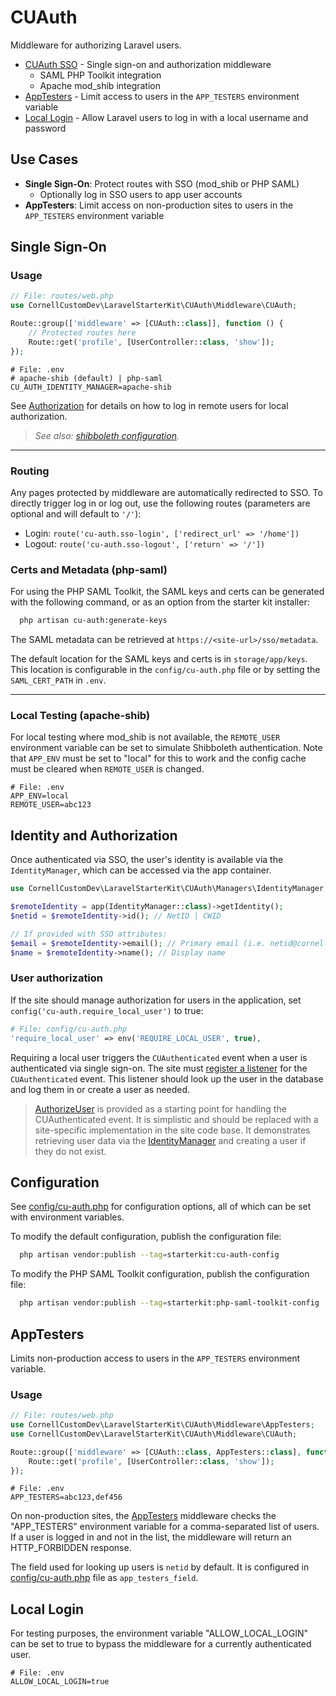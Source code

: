 # CUAuth

Middleware for authorizing Laravel users.

- [CUAuth SSO](#cuauth) - Single sign-on and authorization middleware 
  - SAML PHP Toolkit integration
  - Apache mod_shib integration
- [AppTesters](#apptesters) - Limit access to users in the `APP_TESTERS` environment variable
- [Local Login](#local-login) - Allow Laravel users to log in with a local username and password

## Use Cases

- **Single Sign-On**: Protect routes with SSO (mod_shib or PHP SAML)
  - Optionally log in SSO users to app user accounts
- **AppTesters**: Limit access on non-production sites to users in the `APP_TESTERS` environment variable


## Single Sign-On

### Usage

```php
// File: routes/web.php
use CornellCustomDev\LaravelStarterKit\CUAuth\Middleware\CUAuth;

Route::group(['middleware' => [CUAuth::class]], function () {
    // Protected routes here
    Route::get('profile', [UserController::class, 'show']);
});
```

```dotenv
# File: .env
# apache-shib (default) | php-saml
CU_AUTH_IDENTITY_MANAGER=apache-shib
```

See [Authorization](#identity-and-authorization) for details on how to log in remote users for local authorization.

> _See also: [shibboleth configuration](SHIBBOLETH.md)._

---

### Routing

Any pages protected by middleware are automatically redirected to SSO. To directly trigger log in or log out, use the following routes (parameters are optional and will default to `'/'`):
- Login: `route('cu-auth.sso-login', ['redirect_url' => '/home'])` 
- Logout: `route('cu-auth.sso-logout', ['return' => '/'])`

### Certs and Metadata (php-saml)

For using the PHP SAML Toolkit, the SAML keys and certs can be generated with the following command, or as an option from the starter kit installer:

```bash
  php artisan cu-auth:generate-keys
```

The SAML metadata can be retrieved at `https://<site-url>/sso/metadata`.

The default location for the SAML keys and certs is in `storage/app/keys`. This location is configurable in the `config/cu-auth.php` file or by setting the `SAML_CERT_PATH` in `.env`.

---

### Local Testing (apache-shib)
For local testing where mod_shib is not available, the `REMOTE_USER` environment variable can be set to simulate
Shibboleth authentication. Note that `APP_ENV` must be set to "local" for this to work and the config cache must be cleared when `REMOTE_USER` is changed.

```dotenv
# File: .env
APP_ENV=local
REMOTE_USER=abc123
```

## Identity and Authorization

Once authenticated via SSO, the user's identity is available via the `IdentityManager`, which can be accessed via the app container.

```php
use CornellCustomDev\LaravelStarterKit\CUAuth\Managers\IdentityManager;

$remoteIdentity = app(IdentityManager::class)->getIdentity();
$netid = $remoteIdentity->id(); // NetID | CWID

// If provided with SSO attributes:
$email = $remoteIdentity->email(); // Primary email (i.e. netid@cornell.edu)
$name = $remoteIdentity->name(); // Display name
```

### User authorization

If the site should manage authorization for users in the application, set `config('cu-auth.require_local_user')` to true:

```php
# File: config/cu-auth.php
'require_local_user' => env('REQUIRE_LOCAL_USER', true),
```

Requiring a local user triggers the `CUAuthenticated` event when a user is authenticated via single sign-on. The site must
[register a listener](https://laravel.com/docs/11.x/events#registering-events-and-listeners) for
the `CUAuthenticated` event. This listener should look up the user in the database and log them in or create a user
as needed.

> [AuthorizeUser](Listeners/AuthorizeUser.php) is provided as a starting point for handling the CUAuthenticated event.
> It is simplistic and should be replaced with a site-specific implementation in the site code base. It demonstrates 
> retrieving user data via the [IdentityManager](Managers/IdentityManager.php) and creating a user if they do not exist. 


## Configuration

See [config/cu-auth.php](../../config/cu-auth.php) for configuration options, all of which can be set with environment variables.

To modify the default configuration, publish the configuration file:

```bash
  php artisan vendor:publish --tag=starterkit:cu-auth-config
```

To modify the PHP SAML Toolkit configuration, publish the configuration file:

```bash
  php artisan vendor:publish --tag=starterkit:php-saml-toolkit-config
```


## AppTesters

Limits non-production access to users in the `APP_TESTERS` environment variable.

### Usage

```php
// File: routes/web.php
use CornellCustomDev\LaravelStarterKit\CUAuth\Middleware\AppTesters;
use CornellCustomDev\LaravelStarterKit\CUAuth\Middleware\CUAuth;

Route::group(['middleware' => [CUAuth::class, AppTesters::class], function () {
    Route::get('profile', [UserController::class, 'show']);
});
```

```dotenv
# File: .env
APP_TESTERS=abc123,def456
```

On non-production sites, the [AppTesters](Middleware/AppTesters.php) middleware checks the "APP_TESTERS" environment variable for a comma-separated list of users. If a user is logged in and not in the list, the middleware will return an HTTP_FORBIDDEN response.

The field used for looking up users is `netid` by default. It is configured in [config/cu-auth.php](../../config/cu-auth.php) file as `app_testers_field`.


## Local Login
For testing purposes, the environment variable "ALLOW_LOCAL_LOGIN" can be set to true to bypass the middleware for a currently authenticated user.
```dotenv
# File: .env
ALLOW_LOCAL_LOGIN=true

